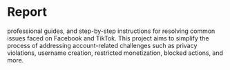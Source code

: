 # Report
professional guides, and step-by-step instructions for resolving common issues faced on Facebook and TikTok. This project aims to simplify the process of addressing account-related challenges such as privacy violations, username creation, restricted monetization, blocked actions, and more.
